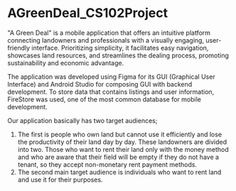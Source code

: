 # AGreenDeal_CS102Project
"A Green Deal" is a mobile application that offers an intuitive platform connecting landowners and professionals with a visually engaging, user-friendly interface. Prioritizing simplicity, it facilitates easy navigation, showcases land resources, and streamlines the dealing process, promoting sustainability and economic advantage.

The application was developed using Figma for its GUI (Graphical User Interface) and Android Studio for composing GUI with backend development. To store data that contains listings and user information, FireStore was used, one of the most common database for mobile development. 

Our application basically has two target audiences; 
1. The first is people who own land but cannot use it efficiently and lose the productivity of their land day by day. These landowners are divided into two. Those who want to rent their land only with the money method and who are aware that their field will be empty if they do not have a tenant, so they accept non-monetary rent payment methods.
2. The second main target audience is individuals who want to rent land and use it for their purposes.
